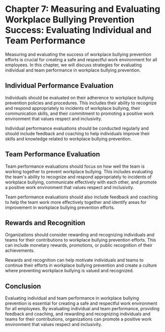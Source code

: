 Chapter 7: Measuring and Evaluating Workplace Bullying Prevention Success: Evaluating Individual and Team Performance
=====================================================================================================================

Measuring and evaluating the success of workplace bullying prevention efforts is crucial for creating a safe and respectful work environment for all employees. In this chapter, we will discuss strategies for evaluating individual and team performance in workplace bullying prevention.

Individual Performance Evaluation
---------------------------------

Individuals should be evaluated on their adherence to workplace bullying prevention policies and procedures. This includes their ability to recognize and respond appropriately to incidents of workplace bullying, their communication skills, and their commitment to promoting a positive work environment that values respect and inclusivity.

Individual performance evaluations should be conducted regularly and should include feedback and coaching to help individuals improve their skills and knowledge related to workplace bullying prevention.

Team Performance Evaluation
---------------------------

Team performance evaluations should focus on how well the team is working together to prevent workplace bullying. This includes evaluating the team's ability to recognize and respond appropriately to incidents of workplace bullying, communicate effectively with each other, and promote a positive work environment that values respect and inclusivity.

Team performance evaluations should also include feedback and coaching to help the team work more effectively together and identify areas for improvement in workplace bullying prevention efforts.

Rewards and Recognition
-----------------------

Organizations should consider rewarding and recognizing individuals and teams for their contributions to workplace bullying prevention efforts. This can include monetary rewards, promotions, or public recognition of their achievements.

Rewards and recognition can help motivate individuals and teams to continue their efforts in workplace bullying prevention and create a culture where preventing workplace bullying is valued and recognized.

Conclusion
----------

Evaluating individual and team performance in workplace bullying prevention is essential for creating a safe and respectful work environment for all employees. By evaluating individual and team performance, providing feedback and coaching, and rewarding and recognizing individuals and teams for their contributions, organizations can promote a positive work environment that values respect and inclusivity.
